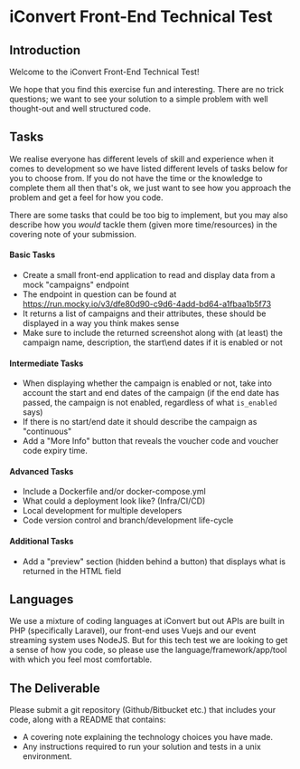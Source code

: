 # iConvert Front-End Technical Test

## Introduction

Welcome to the iConvert Front-End Technical Test!

We hope that you find this exercise fun and interesting. There are no trick questions; we want to see your solution to a simple problem with well thought-out and well structured code.

## Tasks

We realise everyone has different levels of skill and experience when it comes to development so we have listed different levels of tasks below for you to choose from. If you do not have the time or the knowledge to complete them all then that's ok, we just want to see how you approach the problem and get a feel for how you code.

There are some tasks that could be too big to implement, but you may also describe how you _would_ tackle them (given more time/resources) in the covering note of your submission.

#### Basic Tasks
* Create a small front-end application to read and display data from a mock "campaigns" endpoint
* The endpoint in question can be found at https://run.mocky.io/v3/dfe80d90-c9d6-4add-bd64-a1fbaa1b5f73
* It returns a list of campaigns and their attributes, these should be displayed in a way you think makes sense
* Make sure to include the returned screenshot along with (at least) the campaign name, description, the start\end dates if it is enabled or not


#### Intermediate Tasks
* When displaying whether the campaign is enabled or not, take into account the start and end dates of the campaign (if the end date has passed, the campaign is not enabled, regardless of what `is_enabled` says)
* If there is no start/end date it should describe the campaign as "continuous"
* Add a "More Info" button that reveals the voucher code and voucher code expiry time.

#### Advanced Tasks
* Include a Dockerfile and/or docker-compose.yml
* What could a deployment look like? (Infra/CI/CD)
* Local development for multiple developers
* Code version control and branch/development life-cycle

#### Additional Tasks
* Add a "preview" section (hidden behind a button) that displays what is returned in the HTML field

## Languages

We use a mixture of coding languages at iConvert but out APIs are built in PHP (specifically Laravel), our front-end uses Vuejs and our event streaming system uses NodeJS. But for this tech test we are looking to get a sense of how you code, so please use the language/framework/app/tool with which you feel most comfortable.

## The Deliverable

Please submit a git repository (Github/Bitbucket etc.) that includes your code, along with a README that contains:

* A covering note explaining the technology choices you have made.
* Any instructions required to run your solution and tests in a unix environment.
